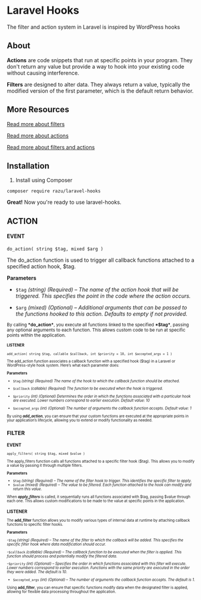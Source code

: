 # Laravel Hooks

The filter and action system in Laravel is inspired by WordPress hooks

## About

<b>Actions</b> are code snippets that run at specific points in your program. They don't return any value but provide a way to hook into your existing code without causing interference.

<b>Filters</b> are designed to alter data. They always return a value, typically the modified version of the first parameter, which is the default return behavior.

## More Resources

[Read more about filters](http://www.wpbeginner.com/glossary/filter/)

[Read more about actions](http://www.wpbeginner.com/glossary/action/)

[Read more about filters and actions](https://developer.wordpress.org/plugins/hooks/)


## Installation

1. Install using Composer

```
composer require razu/laravel-hooks
```
**Great!** Now you're ready to use laravel-hooks.

## ACTION

#### EVENT

```
do_action( string $tag, mixed $arg )
```

The do_action function is used to trigger all callback functions attached to a specified action hook, $tag.

**Parameters**
- `$tag`
*(string) (Required) – The name of the action hook that will be triggered. This specifies the point in the code where the action occurs.*

- `$arg`
*(mixed) (Optional) – Additional arguments that can be passed to the functions hooked to this action. Defaults to empty if not provided.*

<small>
    By calling <b>*do_action*</b>, you execute all functions linked to the specified <b>*$tag*</b>, passing any optional arguments to each function. This allows custom code to be run at specific points within the application.
<small>

#### LISTENER

```
add_action( string $tag, callable $callback, int $priority = 10, int $accepted_args = 1 )
```

The add_action function associates a callback function with a specified hook ($tag) in a Laravel or WordPress-style hook system. Here’s what each parameter does:

**Parameters**
- `$tag`
*(string) (Required) The name of the hook to which the callback function should be attached.*

- `$callback`
*(callable) (Required) The function to be executed when the hook is triggered.*

- `$priority`
*(int) (Optional) Determines the order in which the functions associated with a particular hook are executed. Lower numbers correspond to earlier execution. Default value: 10*

- `$accepted_args`
*(int) (Optional) The number of arguments the callback function accepts. Default value: 1*

By using <b>*add_action*</b>, you can ensure that your custom functions are executed at the appropriate points in your application’s lifecycle, 
allowing you to extend or modify functionality as needed.

## FILTER

### EVENT
```
apply_filters( string $tag, mixed $value )
```

The apply_filters function calls all functions attached to a specific filter hook ($tag). This allows you to modify a value by passing it through multiple filters. 

**Parameters**
- `$tag`
*(string) (Required) – The name of the filter hook to trigger. This identifies the specific filter to apply.*
- `$value`
*(mixed) (Required) – The value to be filtered. Each function attached to the hook can modify and return this value.*

When <b>*apply_filters*</b> is called, it sequentially runs all functions associated with $tag, passing $value through each one. This allows custom modifications to be made to the value at specific points in the application.

### LISTENER

The <b>add_filter</b> function allows you to modify various types of internal data at runtime by attaching callback functions to specific filter hooks.

**Parameters**

-`$tag`
*(string) (Required) – The name of the filter to which the callback will be added. This specifies the specific filter hook where data modification should occur.*

-`$callback`
*(callable) (Required) – The callback function to be executed when the filter is applied. This function should process and potentially modify the filtered data.*

-`$priority`
*(int) (Optional) – Specifies the order in which functions associated with this filter will execute. Lower numbers correspond to earlier execution. Functions with the same priority are executed in the order they were added. The default is 10.*

- `$accepted_args`
*(int) (Optional) – The number of arguments the callback function accepts. The default is 1.*

Using <b>add_filter</b>, you can ensure that specific functions modify data when the designated filter is applied, allowing for flexible data processing throughout the application.
